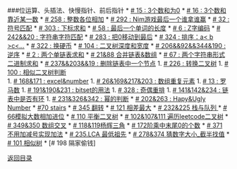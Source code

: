 ###位运算、头插法、快慢指针、前后指针
* 
[# 15 : 3个数和为0](3Sum.md)
* 
[# 16 : 3个数和靠近某一数](3Sum-Closest.md)
* 
[# 258 : 整数各位相加](add_digits.md)
* 
[# 292 : Nim游戏最后一个谁拿谁赢](Nim_game.md)
* 
[# 32 : 符号匹配](Longest_Valid_Parentheses.md)
* 
[# 303 : 下标求和](sum_between_indices.md)
* 
[# 58 : 最后一个单词的长度](Length_last_word.md)
* 
[# 6 : Z字编码](ZigZag_conversion.md)
* 
[# 242&&20 : 字符串字符匹配](anagram.md)
* 
[# 283 : 把0移动到最后](movezeroes.md)
* 
[# 324 : 排序：a< b >c<...](324_Wiggle_sort.md)
* 
[# 322 : 换硬币](coin_change.md)
* 
[# 104 : 二叉树深度和宽度](depthofbinarytree.md)
* 
[# 206&&92&&344&190 : 逆序](rslinked.md)
* 
[# 2 : 两个单链表求和](sl_sum.md)
* 
[# 21&88 合并链表&数组](list_merge.md)
* 
[# 67 : 两个字符串形式二进制求和](67.md)
* 
[# 237&&203&&19 : 删除链表中一个节点](node.md)
1. 
[# 226 : 转换二叉树](invert.md)
1. 
[# 100 : 相似二叉树判断](same_binary.md)   
1. 
[# 168&171 : excel&number](excel.md)
1. 
[# 26&169&217&203 : 数组重复元素](dup.md)
1. 
[# 13 : 罗马数](roman_int.md)
1. 
[# 191&190&231 : bitset的用法](bitset.md)
1. 
[# 328  : 奇偶重排](odd_even.md)
1. 
[# 141&142&234 :  链表中是否有环](palindrome.md)
1. 
[# 231&326&342  : 幂的判断](power.md)
* 
[# 202&263  : Hapy&Ugly Number](hunumber.md)
* 
[#70 stairs](fib.md)
* 
[# 345 翻转](reser.md)
* 
[# 121 相差最大](diffmax.md)
* 
[# 232&225  栈与队列 ](stack_q.md)
* 
[#  66模拟大数相加进位](jinbit.md)
* 
[# 110 平衡二叉树](balance.md)
* 
[# 102&107&111 遍历leetcode二叉树](bottom_up.md)
* 
[# 349&350 数组交叉](intersection.md)
* 
[# 118&119杨辉三角](pascal.md)
* 
[# 172阶乘中末尾0的个数](sum_0.md)
* 
[# 371 不用加减号实现加法](without.md)
* 
[# 235.LCA 最低祖先](LCA.md)
* 
[# 278&374 猜数字大小_截半找值](hig_low.md)
* 
[# 101 相似树](symme.md)
* 
[# 198 隔家偷钱]


[返回目录](../README.md)